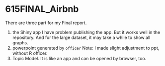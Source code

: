 # 615FINAL_Airbnb

There are three part for my Final report.
1. the Shiny app
   I have problem publishing the app. But it works well in the repository.
   And for the large dataset, it may take a while to show all graphs.
2. powerpoint generated by `officer`
   Note: I made slight adjustment to ppt, without R officer.
3. Topic Model.
   It is like an app and can be opened by browser, too.
   
